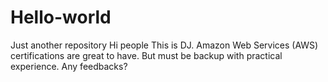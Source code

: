 # Hello-world
Just another repository
Hi people
This is DJ.  Amazon Web Services (AWS) certifications are great to have.  But must be backup with practical experience. Any feedbacks? 
